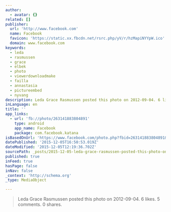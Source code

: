 ```yaml
---
author:
  - avatar: {}
related: []
publisher:
  url: 'http://www.facebook.com'
  name: Facebook
  favicon: 'https://static.xx.fbcdn.net/rsrc.php/yV/r/hzMapiNYYpW.ico'
  domain: www.facebook.com
keywords:
  - leda
  - rasmussen
  - grace
  - elbek
  - photo
  - viewerdownloadmake
  - failla
  - annastasia
  - pictureembed
  - nyvang
description: Leda Grace Rasmussen posted this photo on 2012-09-04. 6 likes. 5 comments. 0 shares.
inLanguage: en
title: ''
app_links:
  - url: 'fb://photo/263141883804891'
    type: android
    app_name: Facebook
    package: com.facebook.katana
isBasedOnUrl: 'https://www.facebook.com/photo.php?fbid=263141883804891&set=t.100003272439700&type=3&src=https%3A%2F%2Fscontent-arn2-1.xx.fbcdn.net%2Fhphotos-xfp1%2Fv%2Ft1.0-9%2F300412_263141883804891_93764350_n.jpg%3Foh%3Db760517b51978d5323cf6e7a01a51d26%26oe%3D56E19726&size=800%2C600'
datePublished: '2015-12-05T16:50:53.019Z'
dateModified: '2015-12-05T12:19:36.702Z'
sourcePath: _posts/2015-12-05-leda-grace-rasmussen-posted-this-photo-on-2012-09-04-6-like.md
published: true
inFeed: true
hasPage: false
inNav: false
_context: 'http://schema.org'
_type: MediaObject

---
```

> Leda Grace Rasmussen posted this photo on 2012-09-04&period; 6 likes&period; 5 comments&period; 0 shares&period;